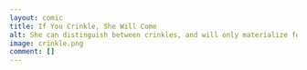 ```yaml
---
layout: comic
title: If You Crinkle, She Will Come
alt: She can distinguish between crinkles, and will only materialize for those that interest her.
image: crinkle.png
comment: []
---
```

